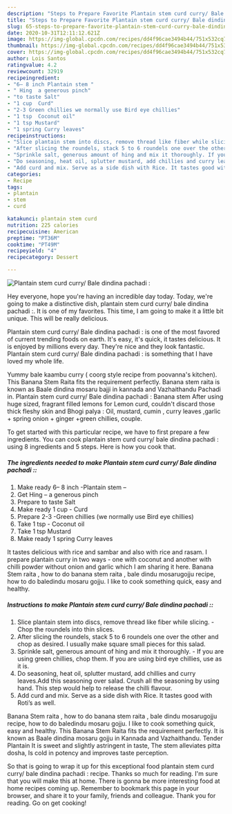 ```yaml
---
description: "Steps to Prepare Favorite Plantain stem curd curry/ Bale dindina pachadi :"
title: "Steps to Prepare Favorite Plantain stem curd curry/ Bale dindina pachadi :"
slug: 65-steps-to-prepare-favorite-plantain-stem-curd-curry-bale-dindina-pachadi
date: 2020-10-31T12:11:12.621Z
image: https://img-global.cpcdn.com/recipes/dd4f96cae3494b44/751x532cq70/plantain-stem-curd-curry-bale-dindina-pachadi-recipe-main-photo.jpg
thumbnail: https://img-global.cpcdn.com/recipes/dd4f96cae3494b44/751x532cq70/plantain-stem-curd-curry-bale-dindina-pachadi-recipe-main-photo.jpg
cover: https://img-global.cpcdn.com/recipes/dd4f96cae3494b44/751x532cq70/plantain-stem-curd-curry-bale-dindina-pachadi-recipe-main-photo.jpg
author: Lois Santos
ratingvalue: 4.2
reviewcount: 32919
recipeingredient:
- "6– 8 inch Plantain stem "
- " Hing  a generous pinch"
- "to taste Salt"
- "1 cup  Curd"
- "2-3 Green chillies we normally use Bird eye chillies"
- "1 tsp  Coconut oil"
- "1 tsp Mustard"
- "1 spring Curry leaves"
recipeinstructions:
- "Slice plantain stem into discs, remove thread like fiber while slicing. Chop the roundels into thin slices."
- "After slicing the roundels, stack 5 to 6 roundels one over the other and chop as desired. I usually make square small pieces for this salad."
- "Sprinkle salt, generous amount of hing and mix it thoroughly. If you are using green chillies, chop them. If you are using bird eye chillies, use as it is."
- "Do seasoning, heat oil, splutter mustard, add chillies and curry leaves.Add this seasoning over salad. Crush all the seasoning by using hand. This step would help to release the chilli flavour."
- "Add curd and mix. Serve as a side dish with Rice. It tastes good with Roti’s as well."
categories:
- Recipe
tags:
- plantain
- stem
- curd

katakunci: plantain stem curd 
nutrition: 225 calories
recipecuisine: American
preptime: "PT36M"
cooktime: "PT49M"
recipeyield: "4"
recipecategory: Dessert

---
```



![Plantain stem curd curry/ Bale dindina pachadi :](https://img-global.cpcdn.com/recipes/dd4f96cae3494b44/751x532cq70/plantain-stem-curd-curry-bale-dindina-pachadi-recipe-main-photo.jpg)

Hey everyone, hope you're having an incredible day today. Today, we're going to make a distinctive dish, plantain stem curd curry/ bale dindina pachadi :. It is one of my favorites. This time, I am going to make it a little bit unique. This will be really delicious.

Plantain stem curd curry/ Bale dindina pachadi : is one of the most favored of current trending foods on earth. It's easy, it's quick, it tastes delicious. It is enjoyed by millions every day. They're nice and they look fantastic. Plantain stem curd curry/ Bale dindina pachadi : is something that I have loved my whole life.

Yummy bale kaambu curry ( coorg style recipe from poovanna&#39;s kitchen). This Banana Stem Raita fits the requirement perfectly. Banana stem raita is known as Baale dindina mosaru bajji in kannada and Vazhaithandu Pachadi in. Plantain stem curd curry/ Bale dindina pachadi : Banana stem After using huge sized, fragrant filled lemons for Lemon curd, couldn&#39;t discard those thick fleshy skin and Bhogi palya : Oil, mustard, cumin , curry leaves ,garlic + spring onion + ginger +green chillies, couple.


To get started with this particular recipe, we have to first prepare a few ingredients. You can cook plantain stem curd curry/ bale dindina pachadi : using 8 ingredients and 5 steps. Here is how you cook that.

<!--inarticleads1-->

##### The ingredients needed to make Plantain stem curd curry/ Bale dindina pachadi ::

1. Make ready 6– 8 inch -Plantain stem –
1. Get  Hing – a generous pinch
1. Prepare to taste Salt
1. Make ready 1 cup - Curd
1. Prepare 2-3 -Green chillies (we normally use Bird eye chillies)
1. Take 1 tsp - Coconut oil
1. Take 1 tsp Mustard
1. Make ready 1 spring Curry leaves


It tastes delicious with rice and sambar and also with rice and rasam. I prepare plantain curry in two ways - one with coconut and another with chilli powder without onion and garlic which I am sharing it here. Banana Stem raita , how to do banana stem raita , bale dindu mosarugojju recipe, how to do baledindu mosaru gojju. I like to cook something quick, easy and healthy. 

<!--inarticleads2-->

##### Instructions to make Plantain stem curd curry/ Bale dindina pachadi ::

1. Slice plantain stem into discs, remove thread like fiber while slicing. - Chop the roundels into thin slices.
1. After slicing the roundels, stack 5 to 6 roundels one over the other and chop as desired. I usually make square small pieces for this salad.
1. Sprinkle salt, generous amount of hing and mix it thoroughly. - If you are using green chillies, chop them. If you are using bird eye chillies, use as it is.
1. Do seasoning, heat oil, splutter mustard, add chillies and curry leaves.Add this seasoning over salad. Crush all the seasoning by using hand. This step would help to release the chilli flavour.
1. Add curd and mix. Serve as a side dish with Rice. It tastes good with Roti’s as well.


Banana Stem raita , how to do banana stem raita , bale dindu mosarugojju recipe, how to do baledindu mosaru gojju. I like to cook something quick, easy and healthy. This Banana Stem Raita fits the requirement perfectly. It is known as Baale dindina mosaru gojju in Kannada and Vazhaithandu. Tender Plantain It is sweet and slightly astringent in taste, The stem alleviates pitta dosha, Is cold in potency and improves taste perception. 

So that is going to wrap it up for this exceptional food plantain stem curd curry/ bale dindina pachadi : recipe. Thanks so much for reading. I'm sure that you will make this at home. There is gonna be more interesting food at home recipes coming up. Remember to bookmark this page in your browser, and share it to your family, friends and colleague. Thank you for reading. Go on get cooking!
